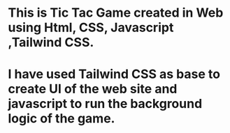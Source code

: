 # This is Tic Tac Game created in Web using Html, CSS, Javascript ,Tailwind CSS.
# I have used Tailwind CSS as base to create UI of the web site and javascript to run the background logic of the game.